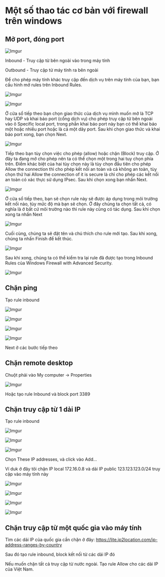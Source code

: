 # Một số thao tác cơ bản với firewall trên windows 

## Mở port, đóng port

![Imgur](https://i.imgur.com/qb9dke8.png)

Inbound - Truy cập từ bên ngoài vào trong máy tính

Outbound - Truy cập từ máy tính ra bên ngoài

Để cho phép máy tính khác truy cập đến dịch vụ trên máy tính của bạn, bạn cấu hình mở rules trên Inbound Rules.

![Imgur](https://i.imgur.com/zOOjHak.png)

![Imgur](https://i.imgur.com/5lUwGsR.png)

Ở cửa sổ tiếp theo bạn chọn giao thức của dịch vụ mình muốn mở là TCP hay UDP và khai báo port (cổng dịch vụ) cho phép truy cập từ bên ngoài vào ô Specific local port, trong phần khai báo port này bạn có thể khai báo một hoặc nhiều port hoặc là cả một dãy port. Sau khi chọn giao thức và khai báo port xong, bạn chọn Next.

![Imgur](https://i.imgur.com/94UCUib.png)

Tiếp theo bạn tùy chọn việc cho phép (allow) hoặc chặn (Block) truy cập. Ở đây ta đang mở cho phép nên ta có thể chọn một trong hai tuy chọn phía trên. Điểm khác biệt của hai tùy chọn này là tùy chọn đầu tiên cho phép Allow the connection thì cho phép kết nối an toàn và cả không an toàn, tùy chọn thứ hai Allow the connection of it is secure là chỉ cho phép các kết nối an toàn có xác thực sử dụng IPsec. Sau khi chọn xong bạn nhấn Next.

![Imgur](https://i.imgur.com/GZr6bpM.png)

Ở cửa sổ tiếp theo, bạn sẽ chọn rule này sẽ được áp dụng trong môi trường kết nối nào, tùy mức độ mà bạn sẽ chọn. Ở đây chúng ta chọn tất cả, có nghĩa là ở bất cứ môi trường nào thì rule này cũng có tác dụng. Sau khi chọn xong ta nhấn Next

![Imgur](https://i.imgur.com/5KExSIE.png)

Cuối cùng, chúng ta sẽ đặt tên và chú thích cho rule mới tạo. Sau khi xong, chúng ta nhấn Finish để kết thúc.

![Imgur](https://i.imgur.com/xtEns67.png)

Sau khi xong, chúng ta có thể kiểm tra lại rule đã được tạo trong Inbound Rules của Windows Firewall with Advanced Security.

![Imgur](https://i.imgur.com/ZMLzLkO.png)

## Chặn ping

Tạo rule inbound

![Imgur](https://i.imgur.com/oz3fmDk.png)

![Imgur](https://i.imgur.com/dZFH7gz.png)

![Imgur](https://i.imgur.com/FSfgcVk.png)

![Imgur](https://i.imgur.com/dwSi2FU.png)

Next ở các bước tiếp theo

## Chặn remote desktop

Chuột phải vào My computer -> Properties 

![Imgur](https://i.imgur.com/IYrhhfx.png)

Hoặc tạo rule Inbound và block port 3389

## Chặn truy cập từ 1 dải IP

Tạo rule inbound

![Imgur](https://i.imgur.com/oz3fmDk.png)

![Imgur](https://i.imgur.com/dZFH7gz.png)

![Imgur](https://i.imgur.com/MI4ujFY.png)

Chọn These IP addresses, và click vào Add...

Ví duk ở đây tôi chặn IP local 172.16.0.8 và dải IP public 123.123.123.0/24 truy cập vào máy tính này

![Imgur](https://i.imgur.com/OfwAAwH.png)

![Imgur](https://i.imgur.com/dwSi2FU.png)

![Imgur](https://i.imgur.com/zgloQZp.png)

![Imgur](https://i.imgur.com/5J4u8XK.png)


## Chặn truy cập từ một quốc gia vào máy tính

Tìm các dải IP của quốc gia cần chặn ở đây: https://lite.ip2location.com/ip-address-ranges-by-country

Sau đó tạo rule inbound, block kết nối từ các dải IP đó

Nếu muốn chặn tất cả truy cập từ nước ngoài. Tạo rule Allow cho các dải IP của Việt Nam.